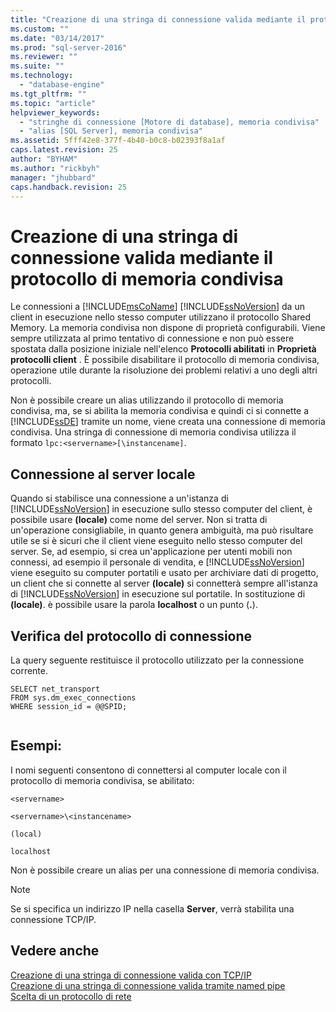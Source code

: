 ```yaml
---
title: "Creazione di una stringa di connessione valida mediante il protocollo di memoria condivisa | Microsoft Docs"
ms.custom: ""
ms.date: "03/14/2017"
ms.prod: "sql-server-2016"
ms.reviewer: ""
ms.suite: ""
ms.technology: 
  - "database-engine"
ms.tgt_pltfrm: ""
ms.topic: "article"
helpviewer_keywords: 
  - "stringhe di connessione [Motore di database], memoria condivisa"
  - "alias [SQL Server], memoria condivisa"
ms.assetid: 5fff42e8-377f-4b40-b0c8-b02393f8a1af
caps.latest.revision: 25
author: "BYHAM"
ms.author: "rickbyh"
manager: "jhubbard"
caps.handback.revision: 25
---
```

# Creazione di una stringa di connessione valida mediante il protocollo di memoria condivisa
  Le connessioni a [!INCLUDE[msCoName](../../includes/msconame-md.md)] [!INCLUDE[ssNoVersion](../../includes/ssnoversion-md.md)] da un client in esecuzione nello stesso computer utilizzano il protocollo Shared Memory. La memoria condivisa non dispone di proprietà configurabili. Viene sempre utilizzata al primo tentativo di connessione e non può essere spostata dalla posizione iniziale nell'elenco **Protocolli abilitati** in **Proprietà protocolli client** . È possibile disabilitare il protocollo di memoria condivisa, operazione utile durante la risoluzione dei problemi relativi a uno degli altri protocolli.  
  
 Non è possibile creare un alias utilizzando il protocollo di memoria condivisa, ma, se si abilita la memoria condivisa e quindi ci si connette a [!INCLUDE[ssDE](../../includes/ssde-md.md)] tramite un nome, viene creata una connessione di memoria condivisa. Una stringa di connessione di memoria condivisa utilizza il formato `lpc:<servername>[\instancename]`.  
  
## Connessione al server locale  
 Quando si stabilisce una connessione a un'istanza di [!INCLUDE[ssNoVersion](../../includes/ssnoversion-md.md)] in esecuzione sullo stesso computer del client, è possibile usare **(locale)** come nome del server. Non si tratta di un'operazione consigliabile, in quanto genera ambiguità, ma può risultare utile se si è sicuri che il client viene eseguito nello stesso computer del server. Se, ad esempio, si crea un'applicazione per utenti mobili non connessi, ad esempio il personale di vendita, e [!INCLUDE[ssNoVersion](../../includes/ssnoversion-md.md)] viene eseguito su computer portatili e usato per archiviare dati di progetto, un client che si connette al server **(locale)** si connetterà sempre all'istanza di [!INCLUDE[ssNoVersion](../../includes/ssnoversion-md.md)] in esecuzione sul portatile. In sostituzione di **(locale)**. è possibile usare la parola **localhost** o un punto (**.**).  
  
## Verifica del protocollo di connessione  
 La query seguente restituisce il protocollo utilizzato per la connessione corrente.  
  
```  
SELECT net_transport   
FROM sys.dm_exec_connections   
WHERE session_id = @@SPID;  
  
```  
  
## Esempi:  
 I nomi seguenti consentono di connettersi al computer locale con il protocollo di memoria condivisa, se abilitato:  
  
 `<servername>`  
  
 `<servername>\<instancename>`  
  
 `(local)`  
  
 `localhost`  
  
 Non è possibile creare un alias per una connessione di memoria condivisa.  
  
> [!NOTE]  
>  Se si specifica un indirizzo IP nella casella **Server**, verrà stabilita una connessione TCP/IP.  
  
## Vedere anche  
 [Creazione di una stringa di connessione valida con TCP/IP](../../tools/configuration-manager/creating-a-valid-connection-string-using-tcp-ip.md)   
 [Creazione di una stringa di connessione valida tramite named pipe](../Topic/Creating%20a%20Valid%20Connection%20String%20Using%20Named%20Pipes.md)   
 [Scelta di un protocollo di rete](../Topic/Choosing%20a%20Network%20Protocol.md)  
  
  